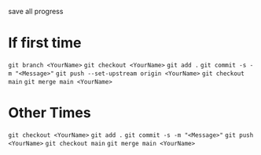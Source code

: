 save all progress
# If first time
`git branch <YourName>`
`git checkout <YourName>`
`git add .`
`git commit -s -m "<Message>"`
`git push --set-upstream origin <YourName>`
`git checkout main`
`git merge main <YourName>`

# Other Times
`git checkout <YourName>`
`git add .`
`git commit -s -m "<Message>"`
`git push <YourName>`
`git checkout main`
`git merge main <YourName>`